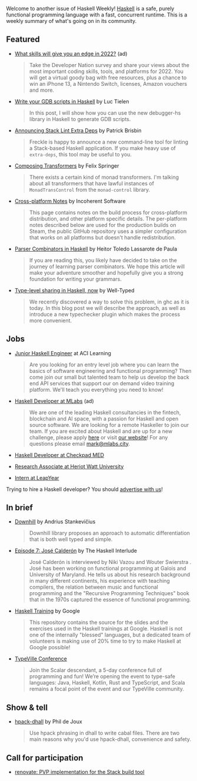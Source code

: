 Welcome to another issue of Haskell Weekly!
[Haskell](https://www.haskell.org) is a safe, purely functional programming language with a fast, concurrent runtime.
This is a weekly summary of what's going on in its community.

## Featured

<!-- Runs on 2021-12-09, 2021-12-23, 2022-01-06, and 2022-01-20. -->
- [What skills will give you an edge in 2022?](https://www.developereconomics.net/?member_id=haskell) (ad)
  > Take the Developer Nation survey and share your views about the most important coding skills, tools, and platforms for 2022. You will get a virtual goody bag with free resources, plus a chance to win an iPhone 13, a Nintendo Switch, licenses, Amazon vouchers and more.

- [Write your GDB scripts in Haskell](https://luctielen.com/posts/write_your_gdb_scripts_in_haskell/) by Luc Tielen
  > In this post, I will show how you can use the new debugger-hs library in Haskell to generate GDB scripts.

- [Announcing Stack Lint Extra Deps](https://tech.freckle.com/2021/12/17/announcing-stack-lint-extra-deps/) by Patrick Brisbin
  > Freckle is happy to announce a new command-line tool for linting a Stack-based Haskell application. If you make heavy use of `extra-deps`, this tool may be useful to you.

- [Composing Transformers](https://felixspringer.xyz/homepage/blog/composingTransformers) by Felix Springer
  > There exists a certain kind of monad transformers. I'm talking about all transformers that have lawful instances of `MonadTransControl` from the `monad-control` library.

- [Cross-platform Notes](https://incoherentsoftware.com/defect-process/docs/cross-platform-notes.html) by Incoherent Software
  > This page contains notes on the build process for cross-platform distribution, and other platform specific details. The per-platform notes described below are used for the production builds on Steam, the public GitHub repository uses a simpler configuration that works on all platforms but doesn't handle redistribution.

- [Parser Combinators in Haskell](https://serokell.io/blog/parser-combinators-in-haskell) by Heitor Toledo Lassarote de Paula
  > If you are reading this, you likely have decided to take on the journey of learning parser combinators. We hope this article will make your adventure smoother and hopefully give you a strong foundation for writing your grammars.

- [Type-level sharing in Haskell, now](https://www.well-typed.com/blog/2021/12/type-level-sharing-now/) by Well-Typed
  > We recently discovered a way to solve this problem, in ghc as it is today. In this blog post we will describe the approach, as well as introduce a new typechecker plugin which makes the process more convenient.

## Jobs

- [Junior Haskell Engineer](https://acilearning.applytojob.com/apply/IuGQtn7Tkh/Junior-Software-Engineer-Remote?referrer=20211202012454J4X0XKJBEFJUJTGT) at ACI Learning
  > Are you looking for an entry level job where you can learn the basics of software engineering and functional programming? Then come join our small but talented team to help us develop the back end API services that support our on demand video training platform. We'll teach you everything you need to know!

<!-- Runs from 2021-11-04 to 2022-01-20. -->
- [Haskell Developer at MLabs](https://apply.workable.com/mlabs/j/63DAAA4AEF/) (ad)
  > We are one of the leading Haskell consultancies in the fintech, blockchain and AI space, with a passion for Haskell and open source software. We are looking for a remote Haskeller to join our team. If you are excited about Haskell and are up for a new challenge, please apply [here](https://apply.workable.com/mlabs/j/63DAAA4AEF/) or visit [our website](https://mlabs.city/)! For any questions please email <mark@mlabs.city>.

- [Haskell Developer at Checkpad MED](https://np.reddit.com/r/haskell/comments/rkiy60/medical_solutions_with_haskelltypescript_in/)

- [Research Associate at Heriot Watt University](https://np.reddit.com/r/haskell/comments/rkqgni/job_postdoc_position_on_hardware_acceleration_of/)

- [Intern at LeapYear](https://jobs.lever.co/leapyear/92afd6b0-bdab-411d-b7d4-779a42f1e983)

Trying to hire a Haskell developer?
You should [advertise with us](https://haskellweekly.news/advertising.html)!

## In brief

- [Downhill](https://andriusstank.github.io/downhill/) by Andrius Stankevičius
  > Downhill library proposes an approach to automatic differentiation that is both well typed and simple.

- [Episode 7: José Calderón](https://haskell.foundation/podcast/7/) by The Haskell Interlude
  > José Calderón is interviewed by Niki Vazou and Wouter Swierstra . José has been working on functional programming at Galois and University of Maryland. He tells us about his research background in many different continents, his experience with teaching compilers, the relation between music and functional programming and the "Recursive Programming Techniques" book that in the 1970s captured the essence of functional programming.

- [Haskell Training](https://github.com/google/haskell-trainings/tree/214013fc324fd6c8f63b874a58ead0c1d3e6788c) by Google
  > This repository contains the source for the slides and the exercises used in the Haskell trainings at Google. Haskell is not one of the internally "blessed" languages, but a dedicated team of volunteers is making use of 20% time to try to make Haskell at Google possible!

- [TypeVille Conference](https://www.typeville.io)
  > Join the Scalar descendant, a 5-day conference full of programming and fun! We’re opening the event to  type-safe languages: Java, Haskell, Kotlin, Rust and TypeScript, and Scala remains a focal point of the event and our TypeVille community.

## Show & tell

- [hpack-dhall](https://hackage.haskell.org/package/hpack-dhall-0.5.4) by Phil de Joux
  > Use hpack phrasing in dhall to write cabal files. There are two main reasons why you'd use hpack-dhall, convenience and safety.

## Call for participation

- [renovate: PVP implementation for the Stack build tool](https://github.com/renovatebot/renovate/pull/13224)
